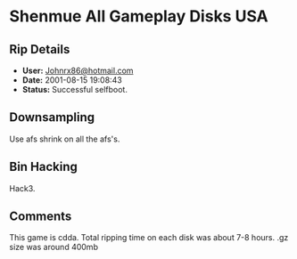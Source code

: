 # Shenmue All Gameplay Disks USA

## Rip Details

- **User:** Johnrx86@hotmail.com
- **Date:** 2001-08-15 19:08:43
- **Status:** Successful selfboot.

## Downsampling

Use afs shrink on all the afs's.

## Bin Hacking

Hack3.<br />

## Comments

This game is cdda. Total ripping time on each disk was about 7-8 hours.  .gz size was around 400mb

